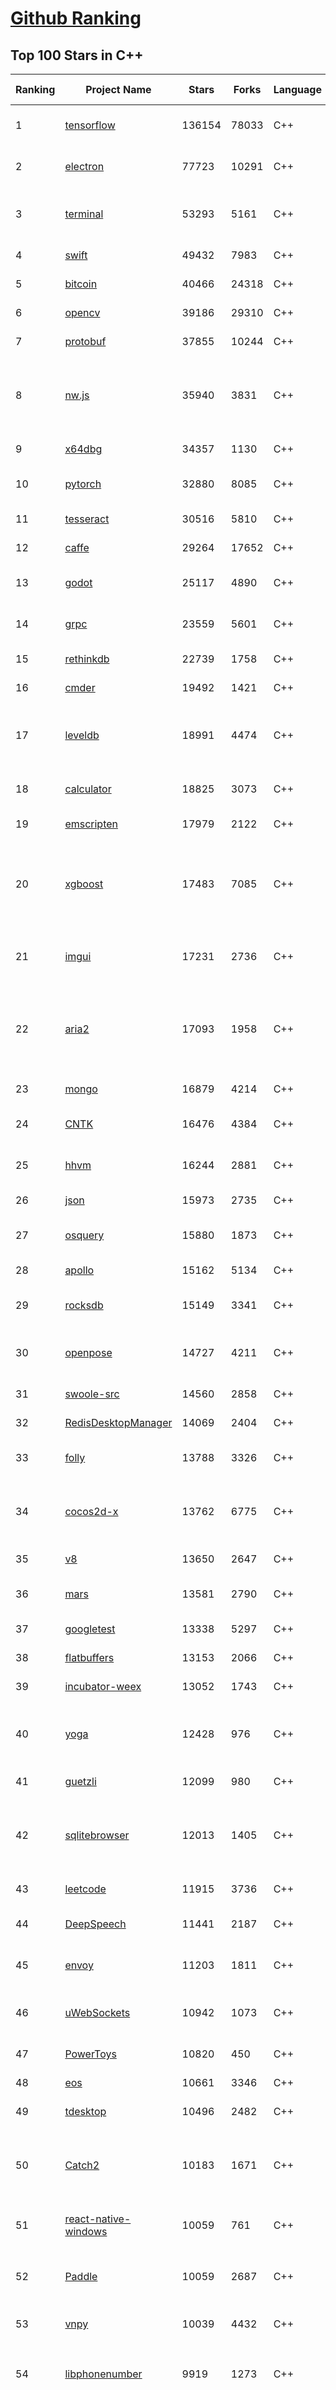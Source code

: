 [Github Ranking](../README.md)
==========

## Top 100 Stars in C\+\+

| Ranking | Project Name | Stars | Forks | Language | Open Issues | Description | Last Commit |
| ------- | ------------ | ----- | ----- | -------- | ----------- | ----------- | ----------- |
| 1 | [tensorflow](https://github.com/tensorflow/tensorflow) | 136154 | 78033 | C++ | 2908 | An Open Source Machine Learning Framework for Everyone | 2019-10-20T09:43:28Z |
| 2 | [electron](https://github.com/electron/electron) | 77723 | 10291 | C++ | 1169 | :electron: Build cross-platform desktop apps with JavaScript, HTML, and CSS | 2019-10-20T04:37:50Z |
| 3 | [terminal](https://github.com/microsoft/terminal) | 53293 | 5161 | C++ | 751 | The new Windows Terminal, and the original Windows console host - all in the same place! | 2019-10-20T06:08:31Z |
| 4 | [swift](https://github.com/apple/swift) | 49432 | 7983 | C++ | 594 | The Swift Programming Language | 2019-10-20T07:16:18Z |
| 5 | [bitcoin](https://github.com/bitcoin/bitcoin) | 40466 | 24318 | C++ | 1011 | Bitcoin Core integration/staging tree | 2019-10-20T10:48:16Z |
| 6 | [opencv](https://github.com/opencv/opencv) | 39186 | 29310 | C++ | 1808 | Open Source Computer Vision Library | 2019-10-20T05:09:07Z |
| 7 | [protobuf](https://github.com/protocolbuffers/protobuf) | 37855 | 10244 | C++ | 745 | Protocol Buffers - Google's data interchange format | 2019-10-18T23:31:27Z |
| 8 | [nw.js](https://github.com/nwjs/nw.js) | 35940 | 3831 | C++ | 744 | Call all Node.js modules directly from DOM/WebWorker and enable a new way of writing applications with all Web technologies. | 2019-10-18T09:31:32Z |
| 9 | [x64dbg](https://github.com/x64dbg/x64dbg) | 34357 | 1130 | C++ | 352 | An open-source x64/x32 debugger for windows. | 2019-10-19T22:03:50Z |
| 10 | [pytorch](https://github.com/pytorch/pytorch) | 32880 | 8085 | C++ | 4395 | Tensors and Dynamic neural networks in Python with strong GPU acceleration | 2019-10-20T10:01:25Z |
| 11 | [tesseract](https://github.com/tesseract-ocr/tesseract) | 30516 | 5810 | C++ | 232 | Tesseract Open Source OCR Engine (main repository) | 2019-10-19T13:55:58Z |
| 12 | [caffe](https://github.com/BVLC/caffe) | 29264 | 17652 | C++ | 1065 | Caffe: a fast open framework for deep learning. | 2019-10-01T08:27:42Z |
| 13 | [godot](https://github.com/godotengine/godot) | 25117 | 4890 | C++ | 5713 | Godot Engine – Multi-platform 2D and 3D game engine | 2019-10-20T10:34:00Z |
| 14 | [grpc](https://github.com/grpc/grpc) | 23559 | 5601 | C++ | 896 | The C based gRPC (C++, Python, Ruby, Objective-C, PHP, C#) | 2019-10-19T23:27:13Z |
| 15 | [rethinkdb](https://github.com/rethinkdb/rethinkdb) | 22739 | 1758 | C++ | 1464 | The open-source database for the realtime web. | 2019-10-13T11:43:46Z |
| 16 | [cmder](https://github.com/cmderdev/cmder) | 19492 | 1421 | C++ | 23 | Lovely console emulator package for Windows | 2019-10-14T17:37:56Z |
| 17 | [leveldb](https://github.com/google/leveldb) | 18991 | 4474 | C++ | 124 | LevelDB is a fast key-value storage library written at Google that provides an ordered mapping from string keys to string values. | 2019-10-14T23:50:30Z |
| 18 | [calculator](https://github.com/microsoft/calculator) | 18825 | 3073 | C++ | 126 | Windows Calculator: A simple yet powerful calculator that ships with Windows | 2019-10-20T09:04:19Z |
| 19 | [emscripten](https://github.com/emscripten-core/emscripten) | 17979 | 2122 | C++ | 722 | Emscripten: An LLVM-to-Web Compiler | 2019-10-19T20:44:54Z |
| 20 | [xgboost](https://github.com/dmlc/xgboost) | 17483 | 7085 | C++ | 182 | Scalable, Portable and Distributed Gradient Boosting (GBDT, GBRT or GBM) Library,  for Python, R, Java, Scala, C++ and more. Runs on single machine, Hadoop, Spark, Flink and DataFlow | 2019-10-20T05:55:13Z |
| 21 | [imgui](https://github.com/ocornut/imgui) | 17231 | 2736 | C++ | 446 | Dear ImGui: Bloat-free Immediate Mode Graphical User interface for C++ with minimal dependencies | 2019-10-18T16:33:02Z |
| 22 | [aria2](https://github.com/aria2/aria2) | 17093 | 1958 | C++ | 629 | aria2 is a lightweight multi-protocol & multi-source, cross platform download utility operated in command-line. It supports HTTP/HTTPS, FTP, SFTP, BitTorrent and Metalink. | 2019-10-14T04:07:10Z |
| 23 | [mongo](https://github.com/mongodb/mongo) | 16879 | 4214 | C++ | 41 | The MongoDB Database | 2019-10-20T10:57:14Z |
| 24 | [CNTK](https://github.com/microsoft/CNTK) | 16476 | 4384 | C++ | 780 | Microsoft Cognitive Toolkit (CNTK), an open source deep-learning toolkit | 2019-10-14T17:06:12Z |
| 25 | [hhvm](https://github.com/facebook/hhvm) | 16244 | 2881 | C++ | 873 | A virtual machine for executing programs written in Hack. | 2019-10-20T10:12:17Z |
| 26 | [json](https://github.com/nlohmann/json) | 15973 | 2735 | C++ | 42 | JSON for Modern C++ | 2019-10-19T10:02:07Z |
| 27 | [osquery](https://github.com/osquery/osquery) | 15880 | 1873 | C++ | 614 | SQL powered operating system instrumentation, monitoring, and analytics. | 2019-10-20T05:03:57Z |
| 28 | [apollo](https://github.com/ApolloAuto/apollo) | 15162 | 5134 | C++ | 460 | An open autonomous driving platform | 2019-10-20T01:04:16Z |
| 29 | [rocksdb](https://github.com/facebook/rocksdb) | 15149 | 3341 | C++ | 400 | A library that provides an embeddable, persistent key-value store for fast storage. | 2019-10-19T16:03:57Z |
| 30 | [openpose](https://github.com/CMU-Perceptual-Computing-Lab/openpose) | 14727 | 4211 | C++ | 26 | OpenPose: Real-time multi-person keypoint detection library for body, face, hands, and foot estimation | 2019-10-18T01:32:49Z |
| 31 | [swoole-src](https://github.com/swoole/swoole-src) | 14560 | 2858 | C++ | 65 | 🚀 Coroutine-based concurrency library for PHP | 2019-10-19T11:59:05Z |
| 32 | [RedisDesktopManager](https://github.com/uglide/RedisDesktopManager) | 14069 | 2404 | C++ | 33 | :wrench: Cross-platform GUI management tool for Redis | 2019-10-19T14:47:15Z |
| 33 | [folly](https://github.com/facebook/folly) | 13788 | 3326 | C++ | 187 | An open-source C++ library developed and used at Facebook. | 2019-10-19T03:21:28Z |
| 34 | [cocos2d-x](https://github.com/cocos2d/cocos2d-x) | 13762 | 6775 | C++ | 1359 | Cocos2d-x is a suite of open-source, cross-platform, game-development tools used by millions of developers all over the world. | 2019-10-19T00:14:47Z |
| 35 | [v8](https://github.com/v8/v8) | 13650 | 2647 | C++ | 1 | The official mirror of the V8 Git repository | 2019-10-10T17:52:03Z |
| 36 | [mars](https://github.com/Tencent/mars) | 13581 | 2790 | C++ | 124 | Mars is a cross-platform network component  developed by WeChat. | 2019-10-18T11:05:03Z |
| 37 | [googletest](https://github.com/google/googletest) | 13338 | 5297 | C++ | 133 | Googletest - Google Testing and Mocking Framework | 2019-10-19T15:47:06Z |
| 38 | [flatbuffers](https://github.com/google/flatbuffers) | 13153 | 2066 | C++ | 230 | FlatBuffers: Memory Efficient Serialization Library | 2019-10-20T03:24:32Z |
| 39 | [incubator-weex](https://github.com/apache/incubator-weex) | 13052 | 1743 | C++ | 124 | Apache Weex (Incubating) | 2019-10-20T10:59:39Z |
| 40 | [yoga](https://github.com/facebook/yoga) | 12428 | 976 | C++ | 221 | Yoga is a cross-platform layout engine which implements Flexbox. Follow https://twitter.com/yogalayout for updates. | 2019-10-15T17:36:44Z |
| 41 | [guetzli](https://github.com/google/guetzli) | 12099 | 980 | C++ | 115 | Perceptual JPEG encoder | 2018-10-23T11:02:12Z |
| 42 | [sqlitebrowser](https://github.com/sqlitebrowser/sqlitebrowser) | 12013 | 1405 | C++ | 372 | Official home of the DB Browser for SQLite (DB4S) project. Previously known as "SQLite Database Browser" and "Database Browser for SQLite". Website at:  | 2019-10-10T13:50:22Z |
| 43 | [leetcode](https://github.com/haoel/leetcode) | 11915 | 3736 | C++ | 50 | LeetCode Problems' Solutions  | 2019-10-09T17:20:46Z |
| 44 | [DeepSpeech](https://github.com/mozilla/DeepSpeech) | 11441 | 2187 | C++ | 105 | A TensorFlow implementation of Baidu's DeepSpeech architecture | 2019-10-18T09:59:09Z |
| 45 | [envoy](https://github.com/envoyproxy/envoy) | 11203 | 1811 | C++ | 611 | Cloud-native high-performance edge/middle/service proxy | 2019-10-20T09:42:43Z |
| 46 | [uWebSockets](https://github.com/uNetworking/uWebSockets) | 10942 | 1073 | C++ | 17 | Simple, secure & standards compliant web I/O for the most demanding of applications | 2019-10-17T23:51:42Z |
| 47 | [PowerToys](https://github.com/microsoft/PowerToys) | 10820 | 450 | C++ | 338 | Windows system utilities to maximize productivity | 2019-10-19T23:37:39Z |
| 48 | [eos](https://github.com/EOSIO/eos) | 10661 | 3346 | C++ | 259 | An open source smart contract platform  | 2019-10-18T18:41:26Z |
| 49 | [tdesktop](https://github.com/telegramdesktop/tdesktop) | 10496 | 2482 | C++ | 1150 | Telegram Desktop messaging app | 2019-10-20T08:27:00Z |
| 50 | [Catch2](https://github.com/catchorg/Catch2) | 10183 | 1671 | C++ | 229 | A modern, C++-native, header-only, test framework for unit-tests, TDD and BDD - using C++11, C++14, C++17 and later (or C++03 on the Catch1.x branch) | 2019-10-20T10:34:11Z |
| 51 | [react-native-windows](https://github.com/microsoft/react-native-windows) | 10059 | 761 | C++ | 458 | A framework for building native Windows apps with React. | 2019-10-20T05:59:12Z |
| 52 | [Paddle](https://github.com/PaddlePaddle/Paddle) | 10059 | 2687 | C++ | 1593 | PArallel Distributed Deep LEarning （『飞桨』核心框架，高性能单机、分布式训练和跨平台部署） | 2019-10-20T10:22:21Z |
| 53 | [vnpy](https://github.com/vnpy/vnpy) | 10039 | 4432 | C++ | 23 | 基于Python的开源量化交易平台开发框架 | 2019-10-19T10:14:56Z |
| 54 | [libphonenumber](https://github.com/google/libphonenumber) | 9919 | 1273 | C++ | 88 | Google's common Java, C++ and JavaScript library for parsing, formatting, and validating international phone numbers. | 2019-10-18T08:45:44Z |
| 55 | [LightGBM](https://github.com/microsoft/LightGBM) | 9747 | 2609 | C++ | 45 | A fast, distributed, high performance gradient boosting (GBT, GBDT, GBRT, GBM or MART) framework based on decision tree algorithms, used for ranking, classification and many other machine learning tasks. | 2019-10-20T02:49:58Z |
| 56 | [xbmc](https://github.com/xbmc/xbmc) | 9686 | 5193 | C++ | 582 | Kodi is an award-winning free and open source home theater/media center software and entertainment hub for digital media. With its beautiful interface and powerful skinning engine, it's available for Android, BSD, Linux, macOS, iOS and Windows. | 2019-10-20T10:06:41Z |
| 57 | [foundationdb](https://github.com/apple/foundationdb) | 9560 | 766 | C++ | 380 | FoundationDB - the open source, distributed, transactional key-value store | 2019-10-19T21:11:48Z |
| 58 | [Proton](https://github.com/ValveSoftware/Proton) | 9488 | 333 | C++ | 2114 | Compatibility tool for Steam Play based on Wine and additional components | 2019-10-09T21:23:03Z |
| 59 | [Karabiner-Elements](https://github.com/tekezo/Karabiner-Elements) | 9297 | 569 | C++ | 90 | Karabiner-Elements is a powerful utility for keyboard customization on macOS Sierra (10.12) or later. | 2019-10-16T15:11:35Z |
| 60 | [incubator-brpc](https://github.com/apache/incubator-brpc) | 9260 | 2220 | C++ | 184 | Industrial-grade RPC framework used throughout Baidu, with 1,000,000+ instances and thousands kinds of services, called "baidu-rpc" inside Baidu. | 2019-10-15T07:38:46Z |
| 61 | [openage](https://github.com/SFTtech/openage) | 9133 | 884 | C++ | 211 | Free (as in freedom) open source clone of the Age of Empires II engine :rocket: | 2019-10-19T12:44:37Z |
| 62 | [hardseed](https://github.com/yangyangwithgnu/hardseed) | 9127 | 1967 | C++ | 35 | SEX IS ZERO (0), so, who wanna be the ONE (1), aha? | 2018-08-25T17:29:23Z |
| 63 | [CRYENGINE](https://github.com/CRYTEK/CRYENGINE) | 9105 | 1780 | C++ | 71 | CRYENGINE is a powerful real-time game development platform created by Crytek. | 2019-10-18T05:15:21Z |
| 64 | [turicreate](https://github.com/apple/turicreate) | 9075 | 910 | C++ | 464 | Turi Create simplifies the development of custom machine learning models. | 2019-10-18T23:51:08Z |
| 65 | [AirSim](https://github.com/microsoft/AirSim) | 9034 | 2331 | C++ | 471 | Open source simulator for autonomous vehicles built on Unreal Engine / Unity, from Microsoft AI & Research | 2019-10-19T14:44:00Z |
| 66 | [openalpr](https://github.com/openalpr/openalpr) | 8888 | 2018 | C++ | 436 | Automatic License Plate Recognition library | 2019-10-03T08:29:58Z |
| 67 | [wkhtmltopdf](https://github.com/wkhtmltopdf/wkhtmltopdf) | 8771 | 1236 | C++ | 856 | Convert HTML to PDF using Webkit (QtWebKit) | 2019-08-30T15:40:36Z |
| 68 | [napajs](https://github.com/microsoft/napajs) | 8721 | 315 | C++ | 64 | Napa.js: a multi-threaded JavaScript runtime | 2018-10-30T21:08:57Z |
| 69 | [arangodb](https://github.com/arangodb/arangodb) | 8718 | 592 | C++ | 586 | 🥑 ArangoDB is a native multi-model database with flexible data models for documents, graphs, and key-values. Build high performance applications using a convenient SQL-like query language or JavaScript extensions. | 2019-10-19T16:14:28Z |
| 70 | [mosh](https://github.com/mobile-shell/mosh) | 8680 | 551 | C++ | 225 | Mobile Shell | 2019-10-17T14:29:31Z |
| 71 | [MMKV](https://github.com/Tencent/MMKV) | 8548 | 895 | C++ | 1 | An efficient, small mobile key-value storage framework developed by WeChat. Works on iOS, Android, macOS and Windows. | 2019-09-16T09:42:07Z |
| 72 | [ClickHouse](https://github.com/ClickHouse/ClickHouse) | 8540 | 1496 | C++ | 1121 | ClickHouse is a free analytic DBMS for big data | 2019-10-20T10:27:10Z |
| 73 | [yuzu](https://github.com/yuzu-emu/yuzu) | 8418 | 569 | C++ | 174 | Nintendo Switch Emulator | 2019-10-20T10:12:12Z |
| 74 | [rapidjson](https://github.com/Tencent/rapidjson) | 8401 | 2289 | C++ | 394 | A fast JSON parser/generator for C++ with both SAX/DOM style API | 2019-10-18T10:49:35Z |
| 75 | [watchman](https://github.com/facebook/watchman) | 8361 | 655 | C++ | 90 | Watches files and records, or triggers actions, when they change.  | 2019-10-19T20:23:52Z |
| 76 | [navicat-keygen](https://github.com/DoubleLabyrinth/navicat-keygen) | 8314 | 2106 | C++ | 8 | A keygen for Navicat | 2019-10-03T07:34:10Z |
| 77 | [notepad-plus-plus](https://github.com/notepad-plus-plus/notepad-plus-plus) | 8088 | 2346 | C++ | 1051 | Notepad++ official repository | 2019-10-20T00:12:58Z |
| 78 | [Sonoff-Tasmota](https://github.com/arendst/Sonoff-Tasmota) | 8082 | 1898 | C++ | 2 | Provide ESP8266 based itead Sonoff with Web, MQTT and OTA firmware using Arduino IDE or PlatformIO | 2019-10-20T10:01:56Z |
| 79 | [dlib](https://github.com/davisking/dlib) | 8044 | 2410 | C++ | 51 | A toolkit for making real world machine learning and data analysis applications in C++ | 2019-10-15T12:02:16Z |
| 80 | [filament](https://github.com/google/filament) | 7916 | 541 | C++ | 69 | Filament is a real-time physically based rendering engine for Android, iOS, Windows, Linux, macOS and WASM/WebGL | 2019-10-19T18:20:28Z |
| 81 | [Magisk](https://github.com/topjohnwu/Magisk) | 7914 | 1227 | C++ | 27 | A Magic Mask to Alter Android System Systemless-ly | 2019-10-20T10:56:39Z |
| 82 | [interview](https://github.com/huihut/interview) | 7901 | 2532 | C++ | 1 | 📚 C/C++ 技术面试基础知识总结，包括语言、程序库、数据结构、算法、系统、网络、链接装载库等知识及面试经验、招聘、内推等信息。 | 2019-10-07T10:38:12Z |
| 83 | [faiss](https://github.com/facebookresearch/faiss) | 7863 | 1447 | C++ | 66 | A library for efficient similarity search and clustering of dense vectors. | 2019-10-20T07:59:18Z |
| 84 | [Tars](https://github.com/TarsCloud/Tars) | 7742 | 1872 | C++ | 46 | Tars is a high-performance RPC framework based on name service and Tars protocol, also integrated administration platform, and implemented hosting-service via flexible schedule. | 2019-10-06T00:29:02Z |
| 85 | [horovod](https://github.com/horovod/horovod) | 7699 | 1197 | C++ | 438 | Distributed training framework for TensorFlow, Keras, PyTorch, and Apache MXNet. | 2019-10-20T03:56:03Z |
| 86 | [robomongo](https://github.com/Studio3T/robomongo) | 7665 | 661 | C++ | 652 | Native cross-platform MongoDB management tool | 2019-09-09T15:41:28Z |
| 87 | [tinyrenderer](https://github.com/ssloy/tinyrenderer) | 7577 | 629 | C++ | 6 | A brief computer graphics / rendering course | 2019-02-20T13:41:57Z |
| 88 | [libfacedetection](https://github.com/ShiqiYu/libfacedetection) | 7570 | 2152 | C++ | 55 | An open source library for face detection in images. The face detection speed can reach 1500FPS.  | 2019-09-24T02:17:18Z |
| 89 | [devilution](https://github.com/diasurgical/devilution) | 7564 | 907 | C++ | 86 | Diablo devolved - magic behind the 1996 computer game | 2019-10-18T18:31:10Z |
| 90 | [simdjson](https://github.com/lemire/simdjson) | 7524 | 414 | C++ | 58 | Parsing gigabytes of JSON per second  | 2019-10-19T15:07:02Z |
| 91 | [ncnn](https://github.com/Tencent/ncnn) | 7452 | 1958 | C++ | 154 | ncnn is a high-performance neural network inference framework optimized for the mobile platform | 2019-10-20T09:08:04Z |
| 92 | [OpenRCT2](https://github.com/OpenRCT2/OpenRCT2) | 7432 | 835 | C++ | 1266 | An open source re-implementation of RollerCoaster Tycoon 2 🎢 | 2019-10-20T10:59:54Z |
| 93 | [solidity](https://github.com/ethereum/solidity) | 7333 | 2038 | C++ | 701 | Solidity, the Contract-Oriented Programming Language | 2019-10-19T14:21:42Z |
| 94 | [qBittorrent](https://github.com/qbittorrent/qBittorrent) | 7291 | 1281 | C++ | 2687 | qBittorrent BitTorrent client | 2019-10-19T17:28:24Z |
| 95 | [openFrameworks](https://github.com/openframeworks/openFrameworks) | 7281 | 2320 | C++ | 913 | openFrameworks is a community-developed cross platform toolkit for creative coding in C++. | 2019-10-19T22:26:51Z |
| 96 | [zeal](https://github.com/zealdocs/zeal) | 7276 | 564 | C++ | 136 | Offline documentation browser inspired by Dash | 2019-10-18T05:07:03Z |
| 97 | [shadowsocks-qt5](https://github.com/shadowsocks/shadowsocks-qt5) | 7221 | 2230 | C++ | 72 | A cross-platform shadowsocks GUI client | 2019-01-01T20:28:17Z |
| 98 | [rpcs3](https://github.com/RPCS3/rpcs3) | 7137 | 1205 | C++ | 497 | PS3 emulator/debugger | 2019-10-20T10:57:00Z |
| 99 | [aseprite](https://github.com/aseprite/aseprite) | 7137 | 727 | C++ | 740 | Animated sprite editor & pixel art tool (Windows, macOS, Linux) | 2019-10-15T13:26:06Z |
| 100 | [spdlog](https://github.com/gabime/spdlog) | 6990 | 1526 | C++ | 21 | Fast C++ logging library. | 2019-10-20T07:27:36Z |

